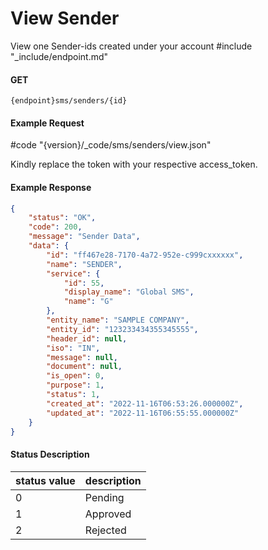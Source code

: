 # View Sender

View one Sender-ids created under your account
#include "_include/endpoint.md"

#### GET

```
{endpoint}sms/senders/{id}
```

#### Example Request

#code "{version}/_code/sms/senders/view.json"

Kindly replace the token with your respective access_token.

#### Example Response

```json
{
    "status": "OK",
    "code": 200,
    "message": "Sender Data",
    "data": {
        "id": "ff467e28-7170-4a72-952e-c999cxxxxxx",
        "name": "SENDER",
        "service": {
            "id": 55,
            "display_name": "Global SMS",
            "name": "G"
        },
        "entity_name": "SAMPLE COMPANY",
        "entity_id": "123233434355345555",
        "header_id": null,
        "iso": "IN",
        "message": null,
        "document": null,
        "is_open": 0,
        "purpose": 1,
        "status": 1,
        "created_at": "2022-11-16T06:53:26.000000Z",
        "updated_at": "2022-11-16T06:55:55.000000Z"
    }
}
```

#### Status Description 

| status value | description |
| ------------ | ------------|
| 0            | Pending     |
| 1            | Approved    |
| 2            | Rejected    |
